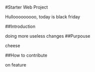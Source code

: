 #Starter Web Project

Hullooooooooo, today is black friday

##Introduction

doing more useless changes
##Purpouse


cheese

##How to contribute

on feature
